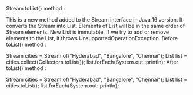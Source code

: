 Stream toList() method :

This is a new method added to the Stream interface in Java 16 version.
It converts the Stream into List. 
Elements of List will be in the same order of Stream elements.
New List is immutable. If we try to add or remove elements to the List, it throws UnsupportedOperationException. 
Before toList() method :

Stream<String> cities = Stream.of("Hyderabad", "Bangalore", "Chennai");
		List<String> list = cities.collect(Collectors.toList());
		list.forEach(System.out::println);
After toList() method :

Stream<String> cities = Stream.of("Hyderabad", "Bangalore", "Chennai");
		List<String> list = cities.toList();
		list.forEach(System.out::println);
